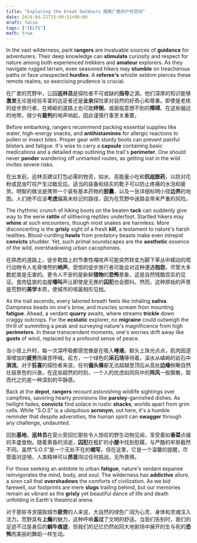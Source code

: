```yaml
---
title: "Exploring the Great Outdoors 探索广袤的户外空间"
date: 2024-04-22T15:09:52+08:00
draft: false
tags: ["IELTS"]
math: true
---
```


In the vast wilderness, park **rangers** are invaluable sources of **guidance** for adventurers. Their deep knowledge can **stimulate** curiosity and respect for nature among both experienced trekkers and **amateur** explorers. As they navigate rugged terrain, even seasoned hikers may **stumble** on treacherous paths or face unexpected **hurdles**. A **referee's** whistle seldom pierces these remote realms, so exercising prudence is crucial.

在广袤的荒野中，公园**巡林员**是探险者不可或缺的**指导**之源。他们深厚的知识能够**激发**无论是经验丰富的远足者还是**业余**探险家对自然的好奇心和尊重。即使是老练的徒步旅行者，在崎岖的道路上也可能**绊倒**，或面临意想不到的**障碍**。在这些偏远的地带，很少有**裁判**的哨声响起，因此谨慎行事至关重要。

Before embarking, rangers recommend packing essential supplies like water, high-energy snacks, and **antihistamines** for allergic reactions to pollen or insect bites. Proper gear with  sturdy boots can prevent painful blisters and fatigue. It's wise to  carry a **capsule** containing basic medications and a detailed map outlining the trail's **perimeter**. One should never **ponder** wandering off unmarked routes, as getting lost in the wild invites severe risks.

在出发前，巡林员建议打包必需的物资，如水、高能量小吃和**抗组胺药**，以防对花粉或昆虫叮咬产生过敏反应。适当的装备和结实的靴子可以防止疼痛的水泡和疲劳。明智的做法是携带一个装有基本药物的**胶囊**，以及一张详细标明小径**边界**的地图。人们绝不应该**考虑**偏离未标记的路径，因为在荒野中迷路会带来严重的风险。

The rhythmic crunch of hiking boots on the beaten **tack** can suddenly give way to the eerie **rattle** of slithering reptiles underfoot. Startled hikers may **whine** at such encounters, though most snakes are harmless. More disconcerting is the **grisly** sight of a fresh **kill**, a testament to nature's harsh realities. Blood-curdling **howls** from predatory beasts make even intrepid **convicts** shudder. Yet, such primal soundscapes are the **aesthetic** essence of the wild, overshadowing urban cacophonies.

在熟悉的道路上，徒步靴踏上的节奏性嘎吱声可能突然转变为脚下草丛中蠕动的爬行动物令人毛骨悚然的**响声**。受惊的徒步旅行者可能会对这种遭遇**抱怨**，尽管大多数蛇类是无害的。更令人不安的是新鲜**猎物**的**恐怖**景象，这是自然残酷现实的见证。食肉猛兽的血腥**嚎叫**声让即使是无畏的**囚犯**也会颤抖。然而，这种原始的声景是荒野的**美学**本质，使城市的喧嚣相形见绌。

As the trail ascends, every labored breath feels like inhaling **saliva**. Dampness beads on one's brow, and muscles scream from mounting **fatigue**. Ahead, a verdant **quarry** awaits, where streams **trickle** down craggy outcrops. For the **ecstatic** explorer, no **migraine** could outweigh the thrill of summiting a peak and surveying nature's magnificence from high **perimeters**. In these transcendent moments, one's worries drift away like **gusts** of wind, replaced by a profound sense of peace.

当小径上升时，每一次深呼吸都感觉像是在吸入**唾液**。额头上珠光点点，肌肉因逐渐增加的**疲劳**而痛苦呼喊。前方，一个绿色的**采石场**等待着，溪水从嶙峋的岩石中**淌流**。对于**狂喜**的探险者来说，任何**偏头痛**都无法超越登顶后从高处**边缘**俯瞰自然壮丽景色的兴奋。在这些超然的时刻，一个人的忧虑如同风中的**阵风**一般飘散，取而代之的是一种深刻的平静感。

Back at the **depot**, **rangers** recount astonishing wildlife sightings over campfires, savoring hearty provisions like **parsley**-garnished dishes. As twilight fades, **convicts** find solace in rustic **shacks**, worlds apart from grim cells. While "S.O.S" is a ubiquitous **acronym**, out here, it's a humble reminder that despite adversities, the human spirit can **swagger** through any challenge, undaunted.

回到**基地**，**巡林员**在营火旁回忆那些令人惊叹的野生动物见闻，享受着如**香菜**点缀的丰盛食物。随着黄昏的消逝，**囚犯**在粗犷的**小屋**中找到慰藉，与严酷的牢房截然不同。虽然“S.O.S”是一个无处不在的**缩写**，但在这里，它是一个温馨的提醒，尽管面对逆境，人类精神可以**昂首**闯过任何挑战，无所畏惧。

For those seeking an antidote to urban **fatigue**, nature's verdant expanse reinvigorates the mind, body, and soul. The wilderness has **addictive** allure, a siren call that **overshadows** the comforts of civilization. As we bid farewell, our footprints are mere **slugs** trailing behind, but our memories remain as vibrant as the **grisly** yet beautiful dance of life and death unfolding in Earth's theatrical arena.

对于那些寻求摆脱城市**疲劳**的人来说，大自然的绿色广阔为心灵、身体和灵魂注入活力。荒野具有**上瘾**的魅力，这种呼唤**盖过**了文明的舒适。当我们告别时，我们的足迹不过是身后的**蜗牛痕迹**，但我们的记忆仍然如同大地剧场中展开的生与死的**恐怖**而美丽的舞蹈一样生动。
